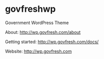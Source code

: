 govfreshwp
==========

Government WordPress Theme

About: http://wp.govfresh.com/about

Getting started: http://wp.govfresh.com/docs/

Website: http://wp.govfresh.com
